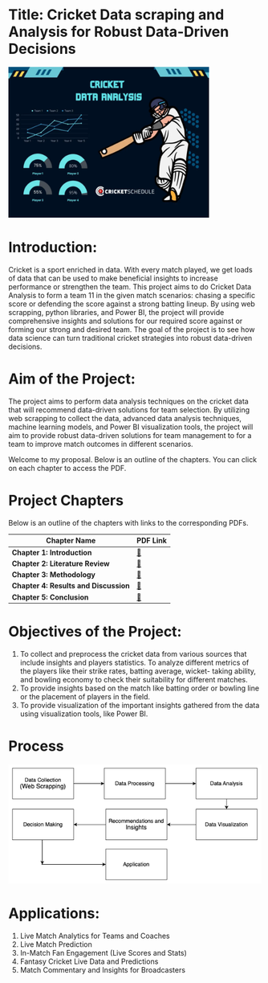 # Title: Cricket Data scraping and Analysis for Robust Data-Driven Decisions
<img src="cric.png" alt="Alt text" width="400"/>

# Introduction:
Cricket is a sport enriched in data. With every match played, we get loads of data that can be used to make beneficial insights to increase performance or strengthen the team. This project aims to do Cricket Data Analysis to form a team 11 in the given match scenarios: chasing a specific score or defending the score against a strong batting lineup.
By using web scrapping, python libraries, and Power BI, the project will provide comprehensive insights and solutions for our required score against or forming our strong and desired team. The goal of the project is to see how data science can turn traditional cricket strategies into robust data-driven decisions.

# Aim of the Project:
The project aims to perform data analysis techniques on the cricket data that will recommend data-driven solutions for team selection. By utilizing web scrapping to collect the data, advanced data analysis techniques, machine learning models, and Power BI visualization tools, the project will aim to provide robust data-driven solutions for team management to for a team to improve match outcomes in different scenarios.

Welcome to my proposal. Below is an outline of the chapters. You can click on each chapter to access the PDF.

# Project Chapters

Below is an outline of the chapters with links to the corresponding PDFs.

| Chapter Name               | PDF Link                                      |
|----------------------------|-----------------------------------------------|
| **Chapter 1: Introduction** | [📄](Chapter%201/LaibaNadeem_Chapter1.pdf) |
| **Chapter 2: Literature Review** | [📄](https://github.com/laib00/proposal/raw/main/proposal24251/laib00/Chapter%202/LaibaNadeem_Chapter2.pdf) |
| **Chapter 3: Methodology**  | [📄](https://github.com/laib00/proposal/raw/main/proposal24251/laib00/Chapter%203/LaibaNadeem_Chapter3.pdf) |
| **Chapter 4: Results and Discussion** | [📄](https://github.com/laib00/proposal/raw/main/proposal24251/laib00/Chapter%204/LaibaNadeem_Chapter4.pdf) |
| **Chapter 5: Conclusion**   | [📄](https://github.com/laib00/proposal/raw/main/proposal24251/laib00/Chapter%205/LaibaNadeem_Chapter5.pdf) |


# Objectives of the Project:
1. To collect and preprocess the cricket data from various sources that include insights and players
statistics. To analyze different metrics of the players like their strike rates, batting average, wicket-
taking ability, and bowling economy to check their suitability for different matches.
2. To provide insights based on the match like batting order or bowling line or the placement of players
in the field.
3. To provide visualization of the important insights gathered from the data using visualization tools,
like Power BI.

# Process
![Alt text](diafinal.png)

# Applications:
<ol>
<li>Live Match Analytics for Teams and Coaches</li>
<li>Live Match Prediction</li>
<li>In-Match Fan Engagement (Live Scores and Stats)</li>
<li>Fantasy Cricket Live Data and Predictions</li>
<li>Match Commentary and Insights for Broadcasters</li>
</ol>
